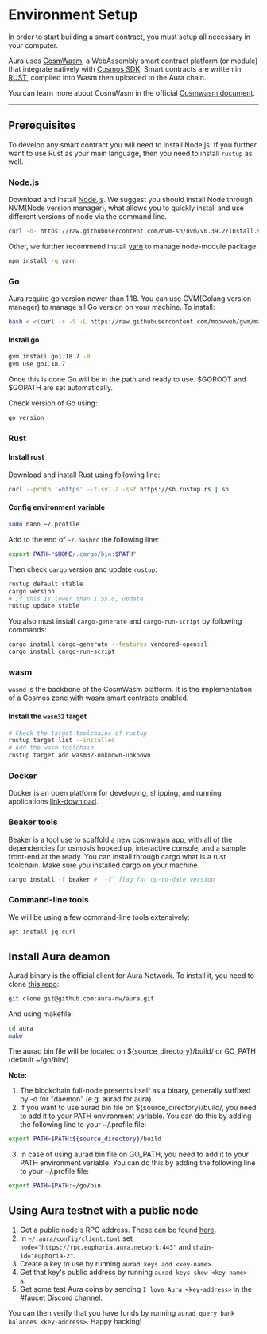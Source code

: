 # Environment Setup
In order to start building a smart contract, you must setup all necessary in your computer.

Aura uses [CosmWasm](https://cosmwasm.com/), a WebAssembly smart contract platform (or module) that integrate natively with [Cosmos SDK](https://v1.cosmos.network/sdk). Smart contracts are written in [RUST](https://www.rust-lang.org/), compiled into Wasm then uploaded to the Aura chain.

You can learn more about CosmWasm in the official [Cosmwasm document](https://docs.cosmwasm.com/docs/1.0/).

---

## Prerequisites

To develop any smart contract you will need to install Node.js. If you further want to use Rust as your main language, then you need to install `rustup` as well.

### Node.js
Download and install [Node.js](https://nodejs.org/en/download/). We suggest you should install Node through NVM(Node version manager), what allows you to quickly install and use different versions of node via the command line.
```bash
curl -o- https://raw.githubusercontent.com/nvm-sh/nvm/v0.39.2/install.sh | bash
```

Other, we further recommend install [yarn](https://yarnpkg.com) to manage node-module package: 
```bash
npm install -g yarn
```

### Go

Aura require go version newer than 1.18. You can use GVM(Golang version manager) to manage all Go version on your machine. To install: 
```bash
bash < <(curl -s -S -L https://raw.githubusercontent.com/moovweb/gvm/master/binscripts/gvm-installer)
```

#### Install go
```bash
gvm install go1.18.7 -B
gvm use go1.18.7
```

Once this is done Go will be in the path and ready to use. $GOROOT and $GOPATH are set automatically.

Check version of Go using:
```bash
go version
```

### Rust

#### Install rust
Download and install Rust using following line:
```bash
curl --proto '=https' --tlsv1.2 -sSf https://sh.rustup.rs | sh
```

#### Config environment variable
```bash
sudo nano ~/.profile
```

Add to the end of `~/.bashrc` the following line:
```bash
export PATH="$HOME/.cargo/bin:$PATH"
```

Then check `cargo` version and update `rustup`:
```bash
rustup default stable
cargo version
# If this is lower than 1.55.0, update
rustup update stable
```

You also must install `cargo-generate` and `cargo-run-script` by following commands:
```bash
cargo install cargo-generate --features vendored-openssl
cargo install cargo-run-script
```

### wasm
`wasmd` is the backbone of the CosmWasm platform. It is the implementation of a Cosmos zone with wasm smart contracts enabled.

#### Install the `wasm32` target
```bash
# Check the target toolchains of rustup
rustup target list --installed
# Add the wasm toolchain
rustup target add wasm32-unknown-unknown
```

### Docker
Docker is an open platform for developing, shipping, and running applications [link-download](https://www.docker.com/).

### Beaker tools
Beaker is a tool use to scaffold a new cosmwasm app, with all of the dependencies for osmosis hooked up, interactive console, and a sample front-end at the ready.
You can install through cargo what is a rust toolchain. Make sure you installed cargo on your machine.
```bash
cargo install -f beaker # `-f` flag for up-to-date version
```

### Command-line tools
We will be using a few command-line tools extensively:
```bash
apt install jq curl
```

## Install Aura deamon

Aurad binary is the official client for Aura Network. To install it, you need to clone [this repo](https://github.com/aura-nw/aura):
```bash
git clone git@github.com:aura-nw/aura.git
```
And using makefile:
```bash
cd aura
make
```
The aurad bin file will be located on ${source_directory}/build/ or GO_PATH (default ~/go/bin/)

__Note:__
1. The blockchain full-node presents itself as a binary, generally suffixed by -d for "daemon" (e.g. aurad for aura).
2. If you want to use aurad bin file on ${source_directory}/build/, you need to add it to your PATH environment variable. You can do this by adding the following line to your ~/.profile file:
```bash
export PATH=$PATH:${source_directory}/build
```
3. In case of using aurad bin file on GO_PATH, you need to add it to your PATH environment variable. You can do this by adding the following line to your ~/.profile file:
```bash
export PATH=$PATH:~/go/bin
```

## Using Aura testnet with a public node

1. Get a public node's RPC address. These can be found [here](https://docs.aura.network/developer/contract/rpc/).
2. In `~/.aura/config/client.toml` set `node="https://rpc.euphoria.aura.network:443"` and `chain-id="euphoria-2"`.
3. Create a key to use by running `aurad keys add <key-name>`.
4. Get that key's public address by running `aurad keys show <key-name> -a`.
5. Get some test Aura coins by sending `I love Aura <key-address>` in the [#faucet](https://discord.gg/J3t23wCa) Discord channel.

You can then verify that you have funds by running `aurad query bank balances <key-address>`. Happy hacking!
